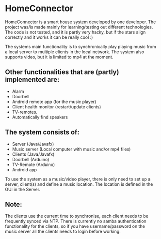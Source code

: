 # HomeConnector

HomeConnector is a smart house system developed by one developer. 
The project was/is made mainly for learning/testing out different technologies.
The code is not tested, and it is partly very hacky, but if the stars align correctly
and it works it can be really cool :) 

The systems main functionality is to synchronically play playing music from a local server to multiple clients
in the local network. The system also supports video, but it is limited to mp4 at the moment. 

## Other functionalities that are (partly) implemented are:
- Alarm
- Doorbell
- Android remote app (for the music player)
- Client health monitor (restart/update clients)
- TV-remotes.
- Automatically find speakers


## The system consists of:
- Server (Java/Javafx)
- Music server (Local computer with music and/or mp4 files) 
- Clients (Java/Javafx)
- Doorbell (Arduino)
- TV-Remote (Arduino)
- Android app 

To use the system as a music/video player, there is only need to set up a server, client(s) and define a music location. The location
is defined in the GUI in the Server.

## Note: 
The clients use the current time to synchronise, each client needs to be frequently synced via NTP.
There is currently no samba authentication functionality for the clients, so if you have username/password
on the music server all the clients needs to login before working.
